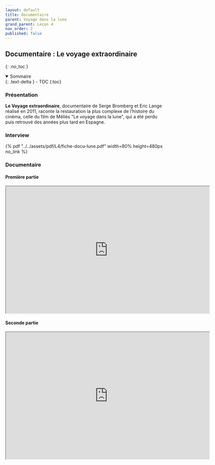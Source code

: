 ```yaml
---
layout: default
title: Documentaire
parent: Voyage dans la lune
grand_parent: Leçon 4
nav_order: 2
published: false
---
```

## Documentaire : Le voyage extraordinaire
{: .no_toc }

<details open markdown="block">
  <summary>
    Sommaire
  </summary>
  {: .text-delta }
- TOC
{:toc}
</details>

### Présentation

**Le Voyage extraordinaire**, documentaire de Serge Bromberg et Eric Lange réalisé en 2011, raconte la restauration la plus complexe de l’histoire du cinéma, celle du film de Méliès "Le voyage dans la lune", qui a été perdu puis retrouvé des années plus tard en Espagne.

### Interview

{% pdf "../../assets/pdf/L4/fiche-docu-lune.pdf" width=80% height=480px no_link %}

### Documentaire

#### Première partie

<iframe src="https://drive.google.com/file/d/14OsABYcXhzdoLSmf_VRHl-tZKlkqo4Ew/preview" width="640" height="400" allow="autoplay"></iframe>

#### Seconde partie

<iframe src="https://drive.google.com/file/d/14RRb86ee7goUfZks3H64zgh6kHdRzd1z/preview" width="640" height="400" allow="autoplay"></iframe>